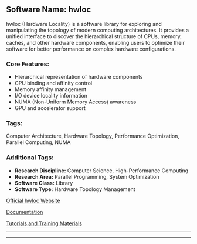 ## Software Name: hwloc

hwloc (Hardware Locality) is a software library for exploring and manipulating the topology of modern computing architectures. It provides a unified interface to discover the hierarchical structure of CPUs, memory, caches, and other hardware components, enabling users to optimize their software for better performance on complex hardware configurations.

### Core Features:
- Hierarchical representation of hardware components
- CPU binding and affinity control
- Memory affinity management
- I/O device locality information
- NUMA (Non-Uniform Memory Access) awareness
- GPU and accelerator support

### Tags:
Computer Architecture, Hardware Topology, Performance Optimization, Parallel Computing, NUMA

### Additional Tags:
- **Research Discipline:** Computer Science, High-Performance Computing
- **Research Area:** Parallel Programming, System Optimization
- **Software Class:** Library
- **Software Type:** Hardware Topology Management

[Official hwloc Website](https://www.open-mpi.org/projects/hwloc/)

[Documentation](https://www.open-mpi.org/projects/hwloc/doc/)

[Tutorials and Training Materials](https://www.open-mpi.org/projects/hwloc/doc/v2.0.4/)

---
--------------------------------------
